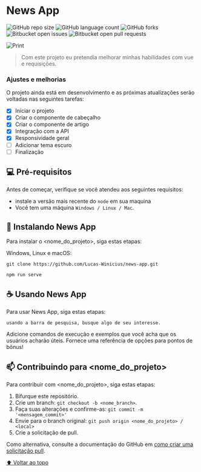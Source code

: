 # News App

![GitHub repo size](https://img.shields.io/github/repo-size/Lucas-Winicius/news-app?style=for-the-badge)
![GitHub language count](https://img.shields.io/github/languages/count/Lucas-Winicius/news-app?style=for-the-badge)
![GitHub forks](https://img.shields.io/github/forks/Lucas-Winicius/news-app?style=for-the-badge)
![Bitbucket open issues](https://img.shields.io/bitbucket/issues/Lucas-Winicius/news-app?style=for-the-badge)
![Bitbucket open pull requests](https://img.shields.io/bitbucket/pr-raw/Lucas-Winicius/news-app?style=for-the-badge)

<img src="https://i.imgur.com/vTUb42J.png" alt="Print">

> Com este projeto eu pretendia melhorar minhas habilidades com vue e requisições.

### Ajustes e melhorias

O projeto ainda está em desenvolvimento e as próximas atualizações serão voltadas nas seguintes tarefas:

- [x] Iniciar o projeto
- [x] Criar o componente de cabeçalho
- [x] Criar o componente de artigo
- [x] Integração com a API
- [x] Responsividade geral
- [ ] Adicionar tema escuro
- [ ] Finalização

## 💻 Pré-requisitos

Antes de começar, verifique se você atendeu aos seguintes requisitos:
* instale a versão mais recente do `node` em sua maquina
* Você tem uma máquina `Windows / Linux / Mac`.

## 🚀 Instalando News App

Para instalar o <nome_do_projeto>, siga estas etapas:

Windows, Linux e macOS:
```
git clone https://github.com/Lucas-Winicius/news-app.git
```
```
npm run serve
```

## ☕ Usando News App

Para usar News App, siga estas etapas:

```
usando a barra de pesquisa, busque algo de seu interesse.
```

Adicione comandos de execução e exemplos que você acha que os usuários acharão úteis. Fornece uma referência de opções para pontos de bônus!

## 📫 Contribuindo para <nome_do_projeto>
<!---Se o seu README for longo ou se você tiver algum processo ou etapas específicas que deseja que os contribuidores sigam, considere a criação de um arquivo CONTRIBUTING.md separado--->
Para contribuir com <nome_do_projeto>, siga estas etapas:

1. Bifurque este repositório.
2. Crie um branch: `git checkout -b <nome_branch>`.
3. Faça suas alterações e confirme-as: `git commit -m '<mensagem_commit>'`
4. Envie para o branch original: `git push origin <nome_do_projeto> / <local>`
5. Crie a solicitação de pull.

Como alternativa, consulte a documentação do GitHub em [como criar uma solicitação pull](https://help.github.com/en/github/collaborating-with-issues-and-pull-requests/creating-a-pull-request).

[⬆ Voltar ao topo](#nome-do-projeto)<br>
